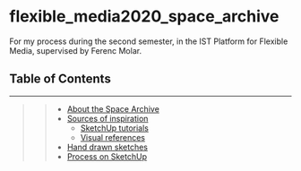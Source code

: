 # flexible_media2020_space_archive
 For my process during the second semester, in the IST Platform for Flexible Media, supervised by Ferenc Molar.

## Table of Contents
---
>> - [About the Space Archive](#about-the-space-archive)
>> - [Sources of inspiration](#sources-of-inspiration)
>>    - [SketchUp tutorials](#sketchup-tutorials)
>>    - [Visual references](#visual-references)
>> - [Hand drawn sketches](#hand-drawn-sketches)
>> - [Process on SketchUp](#process-on-sketchup)
